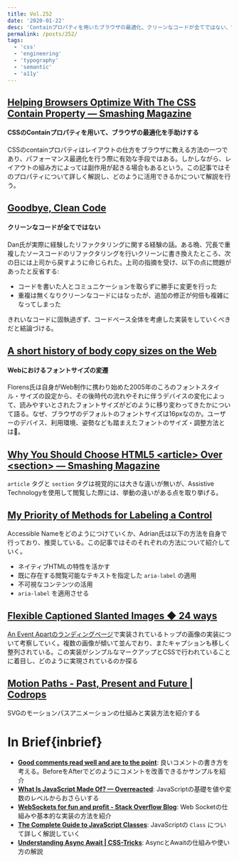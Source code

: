 ```yaml
---
title: Vol.252
date: '2020-01-22'
desc: 'Containプロパティを用いたブラウザの最適化、クリーンなコードが全てではない、Webにおけるフォントサイズの変遷、ほか計12リンク'
permalink: /posts/252/
tags:
  - 'css'
  - 'engineering'
  - 'typography'
  - 'semantic'
  - 'a11y'
---
```


## [Helping Browsers Optimize With The CSS Contain Property — Smashing Magazine](https://www.smashingmagazine.com/2019/12/browsers-containment-css-contain-property/)
#### CSSのContainプロパティを用いて、ブラウザの最適化を手助けする
CSSのcontainプロパティはレイアウトの仕方をブラウザに教える方法の一つであり、パフォーマンス最適化を行う際に有効な手段ではある。しかしながら、レイアウトの組み方によっては副作用が起きる場合もあるという。この記事ではそのプロパティについて詳しく解説し、どのように活用できるかについて解説を行う。

## [Goodbye, Clean Code](https://overreacted.io/goodbye-clean-code/)
#### クリーンなコードが全てではない
Dan氏が実際に経験したリファクタリングに関する経験の話。ある晩、冗長で重複したソースコードのリファクタリングを行いクリーンに書き換えたところ、次の日には上司から戻すように命じられた。上司の指摘を受け、以下の点に問題があったと反省する:

- コードを書いた人とコミュニケーションを取らずに勝手に変更を行った
- 重複は無くなりクリーンなコードにはなったが、追加の修正が何倍も複雑になってしまった

きれいなコードに固執過ぎず、コードベース全体を考慮した実装をしていくべきだと結論づける。

## [A short history of body copy sizes on the Web](https://fvsch.com/body-copy-sizes/)
#### Webにおけるフォントサイズの変遷
Florens氏は自身がWeb制作に携わり始めた2005年のころのフォントスタイル・サイズの設定から、その後時代の流れやそれに伴うデバイスの変化によって、読みやすいとされたフォントサイズがどのように移り変わってきたかについて語る。なぜ、ブラウザのデフォルトのフォントサイズは16pxなのか。ユーザーのデバイス、利用環境、姿勢なども踏まえたフォントのサイズ・調整方法とは。

## [Why You Should Choose HTML5 \<article\> Over \<section\> — Smashing Magazine](https://www.smashingmagazine.com/2020/01/html5-article-section/)
`article` タグと `section` タグは視覚的には大きな違いが無いが、Assistive Technologyを使用して閲覧した際には、挙動の違いがある点を取り挙げる。

## [My Priority of Methods for Labeling a Control](https://adrianroselli.com/2020/01/my-priority-of-methods-for-labeling-a-control.html)
Accessible Nameをどのようにつけていくか、Adrian氏は以下の方法を自身で行っており、推奨している。この記事ではそのそれぞれの方法について紹介していく。

- ネイティブHTMLの特性を活かす
- 既に存在する閲覧可能なテキストを指定した `aria-label` の適用
- 不可視なコンテンツの活用
- `aria-label` を適用させる

## [Flexible Captioned Slanted Images ◆ 24 ways](https://24ways.org/2019/flexible-captioned-slanted-images/)
[An Event Apartのランディングページ](https://aneventapart.com/landing/24ways)で実装されているトップの画像の実装について考察していく。複数の画像が傾いて並んでおり、またキャプションも移しく整列されている。この実装がシンプルなマークアップとCSSで行われていることに着目し、どのように実現されているのか探る

## [Motion Paths - Past, Present and Future | Codrops](https://tympanus.net/codrops/2019/12/03/motion-paths-past-present-and-future/)
SVGのモーションパスアニメーションの仕組みと実装方法を紹介する

# In Brief{inbrief}
- **[Good comments read well and are to the point](https://www.arp242.net/comments.html)**: 良いコメントの書き方を考える。BeforeをAfterでどのようにコメントを改善できるかサンプルを紹介
- **[What Is JavaScript Made Of? — Overreacted](https://overreacted.io/what-is-javascript-made-of/)**: JavaScriptの基礎を値や変数のレベルからおさらいする
- **[WebSockets for fun and profit - Stack Overflow Blog](https://stackoverflow.blog/2019/12/18/websockets-for-fun-and-profit/)**: Web Socketの仕組みや基本的な実装の方法を紹介
- **[The Complete Guide to JavaScript Classes](https://dmitripavlutin.com/javascript-classes-complete-guide/)**: JavaScriptの `Class` について詳しく解説していく
- **[Understanding Async Await | CSS-Tricks](https://css-tricks.com/understanding-async-await/)**: AsyncとAwaitの仕組みや使い方の解説
